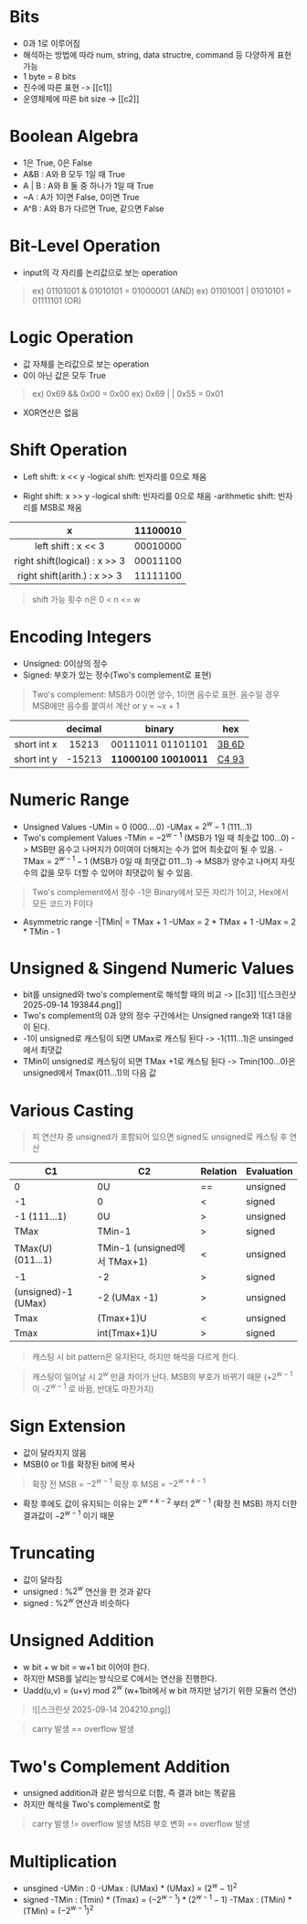 # Bits
- 0과 1로 이루어짐
- 해석하는 방법에 따라 num, string, data structre, command 등 다양하게 표현 가능
- 1 byte = 8 bits
- 진수에 따른 표현 -> [[c1]] 
- 운영체제에 따른 bit size -> [[c2]]

# Boolean Algebra
- 1은 True, 0은 False
- A&B : A와 B 모두 1일 때 True
- A | B : A와 B 둘 중 하나가 1일 때 True
- ~A   : A가 1이면 False, 0이면 True
- A^B : A와 B가 다르면 True, 같으면 False

# Bit-Level Operation
- input의 각 자리를 논리값으로 보는 operation
> ex) 01101001 & 01010101 = 01000001 (AND)
> ex) 01101001  |  01010101 = 01111101 (OR)

# Logic Operation
- 값 자체를 논리값으로 보는 operation
- 0이 아닌 값은 모두 True
> ex) 0x69 && 0x00 = 0x00
> ex) 0x69  | |  0x55 = 0x01
- XOR연산은 없음

# Shift Operation
- Left shift: x << y
	-logical shift: 빈자리를 0으로 채움 
	
- Right shift: x >> y
	-logical shift: 빈자리를 0으로 채움
	-arithmetic shift: 빈자리를 MSB로 채움 

|               x               | 11100010 |
| :---------------------------: | :------: |
|      left shift : x << 3      | 00010000 |
| right shift(logical) : x >> 3 | 00011100 |
| right shift(arith.) : x >> 3  | 11111100 |
> shift 가능 횟수 n은 0 < n <= w


# Encoding Integers
- Unsigned: 0이상의 정수
- Signed: 부호가 있는 정수(Two's complement로 표현)
> Two's complement: MSB가 0이면 양수, 1이면 음수로 표현.
> 음수일 경우 MSB에만 음수를 붙여서 계산 or y = ~x + 1

|             | decimal |        binary         |     hex     |
| :---------: | :-----: | :-------------------: | :---------: |
| short int x |  15213  |   00111011 01101101   | [3B 6D](c1) |
| short int y | -15213  | **11000100 10010011** | [C4 93](c1) |


# Numeric Range
- Unsigned Values
	-UMin = 0 (000....0)
	-UMax = $2^w - 1$ (111...1)
-  Two's complement Values
	-TMin = $-2^{w-1}$ (MSB가 1일 때 최솟값 100...0) -> MSB만 음수고 나머지가 0이여야 더해지는 수가 없어 최솟값이 될 수 있음.
	-TMax = $2^{w-1}-1$ (MSB가 0일 때 최댓값 011...1) -> MSB가 양수고 나머지 자릿수의 값을 모두 더할 수 있어야 최댓값이 될 수 있음.
	
> Two's complement에서 정수 -1은 Binary에서 모든 자리가 1이고, Hex에서 모든 코드가 F이다

- Asymmetric range
	-|TMin| = TMax + 1
	-UMax = 2 * TMax + 1
	-UMax = 2 * TMin  - 1


# Unsigned & Singend Numeric Values
- bit를 unsigned와 two's complement로 해석할 때의 비교 -> [[c3]]
![[스크린샷 2025-09-14 193844.png]]
- Two's complement의 0과 양의 정수 구간에서는 Unsigned range와 1대1 대응이 된다.
- -1이 unsigned로 캐스팅이 되면 UMax로 캐스팅 된다 -> -1(111...1)은 unsinged에서 최댓값
- TMin이 unsigned로 캐스팅이 되면 TMax +1로 캐스팅 된다 -> Tmin(100...0)은 unsigned에서 Tmax(011...1)의 다음 값

# Various Casting
> 피 연산자 중 unsigned가 포함되어 있으면 signed도 unsigned로 캐스팅 후 연산

| C1                  | C2                         | Relation | Evaluation |
| ------------------- | -------------------------- | -------- | ---------- |
| 0                   | 0U                         | ==       | unsigned   |
| -1                  | 0                          | <        | signed     |
| -1 (111...1)        | 0U                         | >        | unsigned   |
| TMax                | TMin-1                     | >        | signed     |
| TMax(U) (011...1)   | TMin-1 (unsigned에서 TMax+1) | <        | unsigned   |
| -1                  | -2                         | >        | signed     |
| (unsigned)-1 (UMax) | -2 (UMax -1)               | >        | unsigned   |
| Tmax                | (Tmax+1)U                  | <        | unsigned   |
| Tmax                | int(Tmax+1)U               | >        | signed     |
> 캐스팅 시 bit pattern은 유지된다, 하지만 해석을 다르게 한다.

> 캐스팅이 일어날 시 $2^w$ 만큼 차이가 난다.
> MSB의 부호가 바뀌기 때문 (+$2^{w-1}$ 이 -$2^{w-1}$ 로 바뀜, 반대도 마찬가지)


# Sign Extension
- 값이 달라지지 않음
- MSB(0 or 1)를 확장된 bit에 복사

> 확장 전 MSB = $-2^{w-1}$
   확장 후 MSB =  $-2^{w+k-1}$ 
- 확장 후에도 값이 유지되는 이유는 $2^{w+k-2}$ 부터 $2^{w-1}$ (확장 전 MSB) 까지 더한 결과값이 $-2^{w-1}$ 이기 때문

# Truncating
- 값이 달라짐
- unsigned : %$2^w$ 연산을 한 것과 같다
- signed :  %$2^w$ 연산과 비슷하다


# Unsigned Addition
- w bit + w bit = w+1 bit 이어야 한다.
- 하지만 MSB를 날리는 방식으로 C에서는 연산을 진행한다.
- Uadd(u,v)  = (u+v) mod $2^w$ (w+1bit에서 w bit 까지만 남기기 위한 모듈러 연산)

> ![[스크린샷 2025-09-14 204210.png]]

> carry 발생 == overflow 발생

# Two's Complement Addition
- unsigned addition과 같은 방식으로 더함, 즉 결과 bit는 똑같음
- 하지만 해석을 Two's complement로 함

> carry 발생 != overflow 발생
> MSB 부호 변화 == overflow 발생


# Multiplication
- unsgined
	-UMin : 0
	-UMax : (UMax) * (UMax) = ${(2^w-1)^2}$ 
- signed
	-TMin : (Tmin) * (Tmax) = $(-2^{w-1}) * (2^{w-1}-1)$ 
	-TMax : (TMin) * (TMin) = $(-2^{w-1})^2$